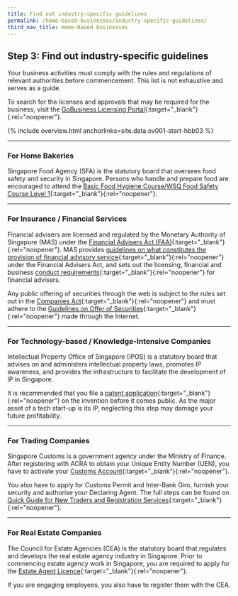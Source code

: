 ```yaml
---
title: Find out industry-specific guidelines
permalink: /home-based-businesses/industry-specific-guidelines/
third_nav_title: Home-Based Businesses
---
```


## Step 3: Find out industry-specific guidelines

Your business activities must comply with the rules and regulations of relevant authorities before commencement. This list is not exhaustive and serves as a guide.

To search for the licenses and approvals that may be required for the business, visit the [GoBusiness Licensing Portal](https://licence1.business.gov.sg/feportal/web/frontier/home){:target="_blank"}{:rel="noopener"}.

{% include overview.html anchorlinks=site.data.ov001-start-hbb03 %}

<hr>

<a name="hbb_bakeries_guidelines"></a>
### For Home Bakeries

Singapore Food Agency (SFA) is the statutory board that oversees food safety and security in Singapore. Persons who handle and prepare food are encouraged to attend the [Basic Food Hygiene Course/WSQ Food Safety Course Level 1](https://www.sfa.gov.sg/docs/default-source/covid/sfa-good-food-hygiene-tips-for-residents-preparing-food-under-hdb-ura-guidelines.pdf){:target="_blank"}{:rel="noopener"}.

<hr>

<a name="hbb_insur_fin_services_guidelines"></a>
### For Insurance / Financial Services

Financial advisers are licensed and regulated by the Monetary Authority of Singapore (MAS) under the [Financial Advisers Act (FAA)](https://www.mas.gov.sg/regulation/acts/financial-advisers-act){:target="_blank"}{:rel="noopener"}. MAS provides [guidelines on what constitutes the provision of financial advisory service](https://www.mas.gov.sg/regulation/guidelines/guidelines-on-provision-of-financial-advisory-service){:target="_blank"}{:rel="noopener"} under the Financial Advisers Act, and sets out the licensing, financial and business [conduct requirements](https://www.mas.gov.sg/regulation/regulations/financial-advisers-regulations){:target="_blank"}{:rel="noopener"} for financial advisers.

Any public offering of securities through the web is subject to the rules set out in the [Companies Act](https://sso.agc.gov.sg/Act/CoA1967){:target="_blank"}{:rel="noopener"} and must adhere to the [Guidelines on Offer of Securities](https://www.mas.gov.sg/regulation/guidelines/guidelines-on-electronic-offers-of-securities-securities-based-derivatives-contracts-or-units-in-cis){:target="_blank"}{:rel="noopener"} made through the Internet.

<hr>

<a name="hbb_tech_or_knowledge_intensive_coy_guidelines"></a>
### For Technology-based / Knowledge-Intensive Companies

Intellectual Property Office of Singapore (IPOS) is a statutory board that advises on and administers intellectual property laws, promotes IP awareness, and provides the infrastructure to facilitate the development of IP in Singapore.

It is recommended that you file a [patent application](https://www.ipos.gov.sg/about-ip/patents){:target="_blank"}{:rel="noopener"} on the invention before it comes public. As the major asset of a tech start-up is its IP, neglecting this step may damage your future profitability.

<hr>

<a name="hbb_trading_coy_guidelines"></a>
### For Trading Companies

Singapore Customs is a government agency under the Ministry of Finance. After registering with ACRA to obtain your Unique Entity Number (UEN), you have to activate your [Customs Account](https://www.tradenet.gov.sg/TN41EFORM/tds/sp/splogin.do?action=init_acct){:target="_blank"}{:rel="noopener"}. 

You also have to apply for Customs Permit and Inter-Bank Giro, furnish your security and authorise your Declaring Agent. The full steps can be found on [Quick Guide for New Traders and Registration Services](https://www.customs.gov.sg/businesses/new-traders-and-registration-services/overview){:target="_blank"}{:rel="noopener"}.

<hr>

<a name="hbb_real_estate_coy_guidelines"></a>
### For Real Estate Companies

The Council for Estate Agencies (CEA) is the statutory board that regulates and develops the real estate agency industry in Singapore. Prior to commencing estate agency work in Singapore, you are required to apply for the [Estate Agent Licence](https://www.cea.gov.sg/professionals/estate-agents-licensing-matters/apply-for-estate-agent-licence){:target="_blank"}{:rel="noopener"}.

If you are engaging employees, you also have to register them with the CEA.
